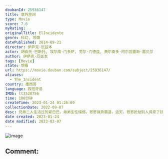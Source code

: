```yaml
---
doubanId: 25936147
title: 意外空间
type: Movie
score: 7.6
myRating: 
originalTitle: ElIncidente
genre: 科幻, 惊悚
datePublished: 2014-09-21
director: 伊萨克·厄兹本
actor: 胡伯托·巴斯托, 埃尔南·门多萨, 劳尔·门德兹, 费尔南多·阿尔瓦雷斯·雷贝尔
author: 伊萨克·厄兹本
tags: [Movie]
state: 想看
url: https://movie.douban.com/subject/25936147/
aliases:
  - The_Incident
country: 墨西哥
language: 西班牙语
IMDb: tt3528756
time: 100分钟
createTime: 2023-01-24 01:26:09
collectionDate: 2022-09-07
desc: 兄弟二人生活过的紧巴巴，弟弟生性懦弱，哥哥强势霸道，这天，哥哥抢劫别人得来了钱，兄弟二人正高兴之际，一名侦探找上门来，双方发生争执，追逐之中，三个人发现自己被困于无穷无尽的楼梯上，无论如何都走不到尽头...
date created: 2023-01-24
date modified: 2023-03-07
---
```


![image](p2192863764.jpg)

Comment:
---
